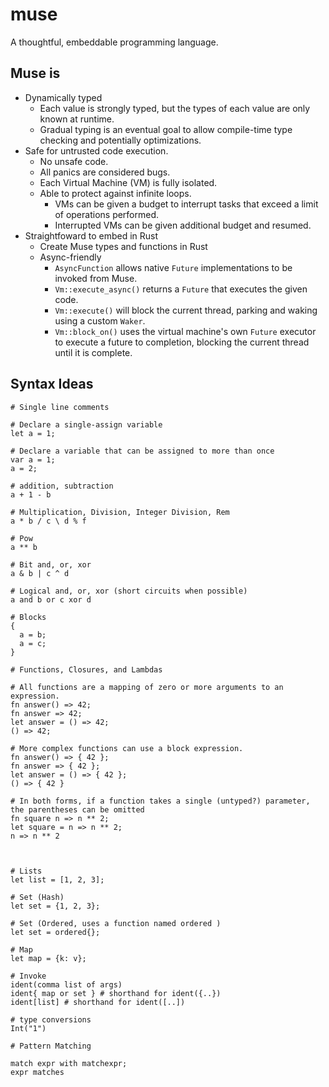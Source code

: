 # muse

A thoughtful, embeddable programming language.

## Muse is

- Dynamically typed
  - Each value is strongly typed, but the types of each value are only known at
    runtime.
  - Gradual typing is an eventual goal to allow compile-time type checking and
    potentially optimizations.
- Safe for untrusted code execution.
  - No unsafe code.
  - All panics are considered bugs.
  - Each Virtual Machine (VM) is fully isolated.
  - Able to protect against infinite loops.
    - VMs can be given a budget to interrupt tasks that exceed a
    limit of operations performed.
    - Interrupted VMs can be given additional budget and resumed.
- Straightfoward to embed in Rust
  - Create Muse types and functions in Rust
  - Async-friendly
    - `AsyncFunction` allows native `Future` implementations to be invoked from
      Muse.
    - `Vm::execute_async()` returns a `Future` that executes the given code.
    - `Vm::execute()` will block the current thread, parking and waking using a
      custom `Waker`.
    - `Vm::block_on()` uses the virtual machine's own `Future` executor to execute
      a future to completion, blocking the current thread until it is complete.

## Syntax Ideas

```muse
# Single line comments

# Declare a single-assign variable
let a = 1;

# Declare a variable that can be assigned to more than once
var a = 1;
a = 2;

# addition, subtraction
a + 1 - b

# Multiplication, Division, Integer Division, Rem
a * b / c \ d % f

# Pow
a ** b

# Bit and, or, xor
a & b | c ^ d

# Logical and, or, xor (short circuits when possible)
a and b or c xor d

# Blocks
{
  a = b;
  a = c;
}

# Functions, Closures, and Lambdas

# All functions are a mapping of zero or more arguments to an expression.
fn answer() => 42;
fn answer => 42;
let answer = () => 42;
() => 42;

# More complex functions can use a block expression.
fn answer() => { 42 };
fn answer => { 42 };
let answer = () => { 42 };
() => { 42 }

# In both forms, if a function takes a single (untyped?) parameter, the parentheses can be omitted
fn square n => n ** 2;
let square = n => n ** 2;
n => n ** 2



# Lists
let list = [1, 2, 3];

# Set (Hash)
let set = {1, 2, 3};

# Set (Ordered, uses a function named ordered )
let set = ordered{};

# Map
let map = {k: v};

# Invoke
ident(comma list of args)
ident{ map or set } # shorthand for ident({..})
ident[list] # shorthand for ident([..])

# type conversions
Int("1")

# Pattern Matching

match expr with matchexpr;
expr matches


```
